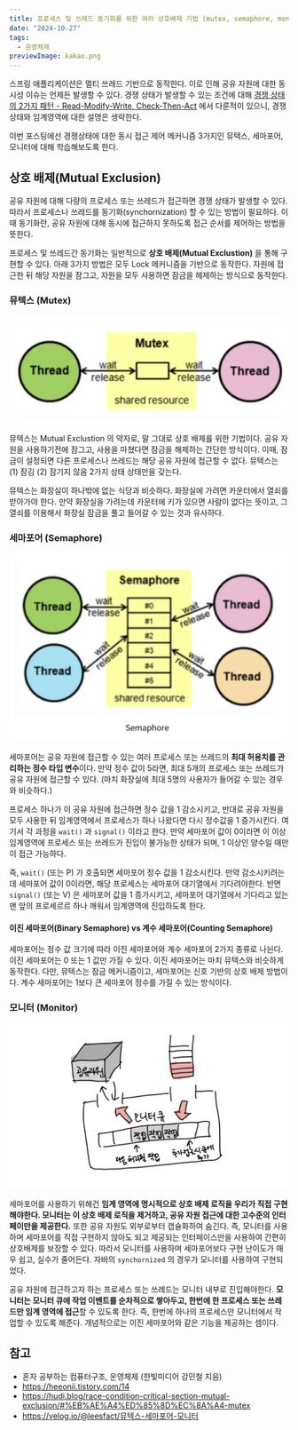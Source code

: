 ```yaml
---
title: 프로세스 및 쓰레드 동기화를 위한 여러 상호배제 기법 (mutex, semaphore, monitor)
date: "2024-10-27"
tags:
  - 운영체제
previewImage: kakao.png
---
```


스프링 애플리케이션은 멀티 쓰레드 기반으로 동작한다. 이로 인해 공유 자원에 대한 동시성 이슈는 언제든 발생할 수 있다. 경쟁 상태가 발생할 수 있는 조건에 대해 [경쟁 상태의 2가지 패턴 - Read-Modify-Write, Check-Then-Act](https://haon.blog/database/race-condition-pattern/) 에서 다룬적이 있으니, 경쟁상태와 임계영역에 대한 설명은 생략한다. 

이번 포스팅에선 경쟁상태에 대한 동시 접근 제어 메커니즘 3가지인 뮤텍스, 세마포어, 모니터에 대해 학습해보도록 한다.

## 상호 배제(Mutual Exclusion)

공유 자원에 대해 다량의 프로세스 또는 쓰레드가 접근하면 경쟁 상태가 발생할 수 있다. 따라서 프로세스나 쓰레드를 동기화(synchornization) 할 수 있는 방법이 필요하다. 이때 동기화란, 공유 자원에 대해 동시에 접근하지 못하도록 접근 순서를 제어하는 방법을 뜻한다.

프로세스 및 쓰레드간 동기화는 일반적으로 **상호 배제(Mutual Exclustion)** 을 통해 구현할 수 있다. 아래 3가지 방법은 모두 Lock 메커니즘을 기반으로 동작한다. 자원에 접근한 뒤 해당 자원을 잠그고, 자원을 모두 사용하면 잠금을 헤제하는 방식으로 동작한다.

### 뮤텍스 (Mutex)

![alt text](image.png)

뮤텍스는 Mutual Exclustion 의 약자로, 말 그대로 상호 배제를 위한 기법이다. 공유 자원을 사용하기전에 잠그고, 사용을 마쳤다면 잠금을 해제하는 간단한 방식이다. 이때, 잠금이 설정되면 다른 프로세스나 쓰레드는 해당 공유 자원에 접근할 수 없다. 뮤텍스는 (1) 잠김 (2) 잠기지 않음 2가지 상태 상태만을 갖는다. 

뮤텍스는 화장실이 하나밖에 없는 식당과 비슷하다. 화장실에 가려면 카운터에서 열쇠를 받아가야 한다. 만약 화장실을 가려는데 카운터에 키가 있으면 사람이 없다는 뜻이고, 그 열쇠를 이용해서 화장실 잠금을 풀고 들어갈 수 있는 것과 유사하다.


### 세마포어 (Semaphore)

![alt text](image-1.png)

세마포어는 공유 자원에 접근할 수 있는 여러 프로세스 또는 쓰레드의 **최대 허용치를 관리하는 정수 타입 변수**이다. 만약 정수 값이 5라면, 최대 5개의 프로세스 또는 쓰레드가 공유 자원에 접근할 수 있다. (마치 화장실에 최대 5명의 사용자가 들어갈 수 있는 경우와 비슷하다.)

프로세스 하나가 이 공유 자원에 접근하면 정수 값을 1 감소시키고, 반대로 공유 자원을 모두 사용한 뒤 임계영역에서 프로세스가 하나 나왔다면 다시 정수값을 1 증가시킨다. 여기서 각 과정을 `wait()` 과 `signal()` 이라고 한다. 만약 세마포어 값이 0이라면 이 이상 임계영역에 프로세스 또는 쓰레드가 진입이 불가능한 상태가 되며, 1 이상인 양수일 때만이 접근 가능하다.

즉, `wait()` (또는 P) 가 호출되면 세마포어 정수 값을 1 감소시킨다. 만약 감소시키려는데 세마포어 값이 0이라면, 해당 프로세스는 세마포어 대기열에서 기다려야한다. 반면 `signal()` (또는 V) 은 세마포어 값을 1 증가시키고, 세마포어 대기열에서 기다리고 있는 맨 앞의 프로세르르 하나 깨워서 임계영역에 진입하도록 한다.

#### 이진 세마포어(Binary Semaphore) vs 계수 세마포어(Counting Semaphore)

세마포어는 정수 값 크기에 따라 이진 세마포어와 계수 세마포어 2가지 종류로 나뉜다. 이진 세마포어는 0 또는 1 값만 가질 수 있다. 이진 세마포어는 마치 뮤텍스와 비슷하게 동작한다. 다만, 뮤텍스는 잠금 메커니즘이고, 세마포어는 신호 기반의 상호 배제 방법이다. 계수 세마포어는 1보다 큰 세마포어 정수를 가질 수 있는 방식이다.

### 모니터 (Monitor)

![alt text](image-2.png)

세마포어를 사용하기 위해건 **임계 영역에 명시적으로 상호 배제 로직을 우리가 직접 구현해야한다. 모니터는 이 상호 배제 로직을 제거하고, 공유 자원 접근에 대한 고수준의 인터페이만을 제공한다.** 또한 공유 자원도 외부로부터 캡슐화하여 숨긴다. 즉, 모니터를 사용하며 세마포어를 직접 구현하지 않아도 되고 제공되는 인터페이스만을 사용하여 간편히 상호배제를 보장할 수 있다. 따라서 모니터를 사용하며 세마포어보다 구현 난이도가 매우 쉽고, 실수가 줄어든다. 자바의 `synchornized` 의 경우가 모니터를 사용하여 구현되었다.

공유 자원에 접근하고자 하는 프로세스 또는 쓰례드는 모니터 내부로 진입해야한다. **모니터는 모니터 큐에 작업 이벤트를 순차적으로 쌓아두고, 한번에 한 프로세스 또는 쓰레드만 임계 영역에 접근**할 수 있도록 한다. 즉, 한번에 하나의 프로세스만 모니터에서 작업할 수 있도록 해준다. 개념적으로는 이진 세마포어와 같은 기능을 제공하는 셈이다.

## 참고

- 혼자 공부하는 컴퓨터구조, 운영체제 (한빛미디어 강민철 지음)
- https://heeonii.tistory.com/14
- https://hudi.blog/race-condition-critical-section-mutual-exclusion/#%EB%AE%A4%ED%85%8D%EC%8A%A4-mutex
- https://velog.io/@leesfact/뮤텍스-세마포어-모니터